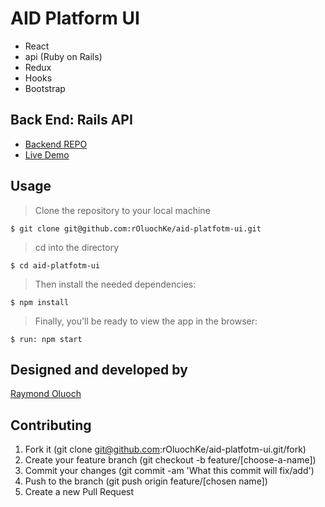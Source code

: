 # AID Platform UI

- React
- api (Ruby on Rails)
- Redux
- Hooks
- Bootstrap

## Back End: Rails API

- [Backend REPO](https://github.com/rOluochKe/aid-platform)
- [Live Demo](https://aid-platform-ui.netlify.app/)

## Usage

> Clone the repository to your local machine

```
$ git clone git@github.com:rOluochKe/aid-platfotm-ui.git
```

> cd into the directory

```
$ cd aid-platfotm-ui
```

> Then install the needed dependencies:

```
$ npm install
```

> Finally, you'll be ready to view the app in the browser:

```
$ run: npm start
```

## Designed and developed by

[Raymond Oluoch](https://github.com/rOluochKe)

## Contributing

1. Fork it (git clone git@github.com:rOluochKe/aid-platfotm-ui.git/fork)
2. Create your feature branch (git checkout -b feature/[choose-a-name])
3. Commit your changes (git commit -am 'What this commit will fix/add')
4. Push to the branch (git push origin feature/[chosen name])
5. Create a new Pull Request
